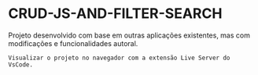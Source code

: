 # CRUD-JS-AND-FILTER-SEARCH
Projeto desenvolvido com base em outras aplicações existentes, mas com modificações e funcionalidades autoral. 

```
Visualizar o projeto no navegador com a extensão Live Server do VsCode.
```
